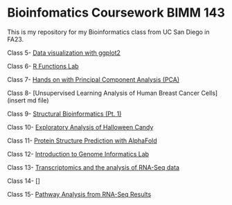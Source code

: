 # Bioinfomatics Coursework BIMM 143

This is my repository for my Bioinformatics class from UC San Diego in FA23.

Class 5- [Data visualization with ggplot2](https://github.com/erhickey99/bimm143/blob/main/class05/class05.md)

Class 6- [R Functions Lab](https://github.com/erhickey99/bimm143/blob/main/class06/Class%2006%20R%20Functions.md)

Class 7- [Hands on with Principal Component Analysis (PCA)](https://github.com/erhickey99/bimm143/blob/main/class07/class07.md)

Class 8- [Unsupervised Learning Analysis of Human Breast Cancer Cells](insert md file)

Class 9- [Structural Bioinformatics (Pt. 1)]()

Class 10- [Exploratory Analysis of Halloween Candy]()

Class 11- [Protein Structure Prediction with AlphaFold]()

Class 12- [Introduction to Genome Informatics Lab]()

Class 13- [Transcriptomics and the analysis of RNA-Seq data]()

Class 14- []

Class 15- [Pathway Analysis from RNA-Seq Results]()
